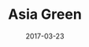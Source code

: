 ---
title: "Asia Green"
date: 2017-03-23
publishdate: 2017-03-24

domain:
  - name: "asiagreengroup.com"
    email:
    - name: " Chee Keong  Soon"
      email: "cksoon@asiagreengroup.com"
      status: " Active"
      login: "2022/02/20 17:25:57"
      usage: "29.64GB"
    - name: " Desmond Neoh"
      email: "desmond.neoh@asiagreengroup.com"
      status: " Active"
      login: "2022/02/21 17:12:43"
      usage: "14.34GB"
    - name: " Elain Boon"
      email: "elaineboon@asiagreengroup.com"
      status: " Active"
      login: "2022/02/16 19:28:46"
      usage: "11.05GB"
    - name: " fs  tai"
      email: "fs.tai@asiagreengroup.com"
      status: " Active"
      login: "2022/02/09 17:44:53"
      usage: "108.77GB"
    - name: " lee -"
      email: "lee@asiagreengroup.com"
      status: " Active"
      login: "2022/02/17 17:49:21"
      usage: "18.4GB"
    - name: " lh  lim"
      email: "lh.lim@asiagreengroup.com"
      status: " Active"
      login: "2022/02/11 20:10:13"
      usage: "4.14GB"
    - name: " lim -"
      email: "lim@asiagreengroup.com"
      status: " Active"
      login: "2022/02/17 19:45:24"
      usage: "7.42GB"
    - name: " meitan  -"
      email: "meitan@asiagreengroup.com"
      status: " Active"
      login: "2022/02/21 1:19:44"
      usage: "80.74GB"
    - name: " sawboontong -"
      email: "sawboontong@asiagreengroup.com"
      status: " Active"
      login: "2022/02/14 8:51:02"
      usage: "37.55GB"
    - name: " Ting  Tan"
      email: "tingtan@asiagreengroup.com"
      status: " Active"
      login: "2022/02/21 0:08:31"
      usage: "23.97GB"
  - name: "000.asiagreengroup.com"
    email:
    - name: "acc -"
      email: "acc@000.asiagreengroup.com"
      status: "Active"
      login: "2022/02/17 16:51:57"
      usage: "10.85GB"
    - name: "Amy Ang"
      email: "amy.ang@000.asiagreengroup.com"
      status: "Active"
      login: "2022/02/19 18:28:24"
      usage: "39.11GB"
    - name: "Chiah Choo Eing"
      email: "chiah@000.asiagreengroup.com"
      status: "Active"
      login: "2022/02/18 0:26:54"
      usage: "4.21GB"
    - name: "cr  admin"
      email: "cr.admin@000.asiagreengroup.com"
      status: "Active"
      login: "2022/02/17 17:57:26"
      usage: "21.15GB"
    - name: "gls gls"
      email: "gls@000.asiagreengroup.com"
      status: "Active"
      login: "2022/02/17 22:06:57"
      usage: "12.24GB"
    - name: "Hong  Guan Teik"
      email: "hong@000.asiagreengroup.com"
      status: "Active"
      login: "2021/12/29 5:28:27"
      usage: "29.14GB"
    - name: "Kee Chonh Jian"
      email: "kee@000.asiagreengroup.com"
      status: "Active"
      login: "2022/02/08 16:45:23"
      usage: "13.83GB"
    - name: "lifang  -"
      email: "lifang@000.asiagreengroup.com"
      status: "Active"
      login: "2022/02/17 21:14:14"
      usage: "29.27GB"
    - name: "Sharon  Wong"
      email: "sharon@000.asiagreengroup.com"
      status: "Active"
      login: "2022/01/25 1:09:53"
      usage: "10.87GB"
    - name: "site  -"
      email: "site@000.asiagreengroup.com"
      status: "Active"
      login: "2022/02/16 19:17:08"
      usage: "7.97GB"
---